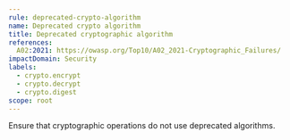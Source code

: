 ```yaml
---
rule: deprecated-crypto-algorithm
name: Deprecated crypto algorithm
title: Deprecated cryptographic algorithm
references:
  A02:2021: https://owasp.org/Top10/A02_2021-Cryptographic_Failures/
impactDomain: Security
labels:
  - crypto.encrypt
  - crypto.decrypt
  - crypto.digest
scope: root
---
```


Ensure that cryptographic operations do not use deprecated algorithms.
